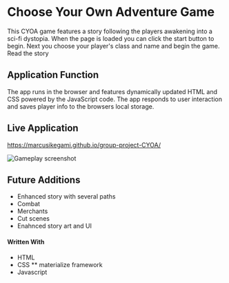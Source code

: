 # Choose Your Own Adventure Game

This CYOA game features a story following the players awakening into a sci-fi dystopia. When the page is loaded you can click the start button to begin. Next you choose your player's class and name and begin the game. Read the story

## Application Function


The app runs in the browser and features dynamically updated HTML and CSS powered by the JavaScript code. The app responds to user interaction and saves player info to the browsers local storage.

## Live Application

https://marcusikegami.github.io/group-project-CYOA/



![Gameplay screenshot](https://https://github.com/marcusikegami/group-project-CYOA/blob/main/assets/images/appdemo.png?raw=true)

## Future Additions

* Enhanced story with several paths
* Combat
* Merchants
* Cut scenes
* Enahnced story art and UI

#### Written With
* HTML
* CSS
** materialize framework
* Javascript